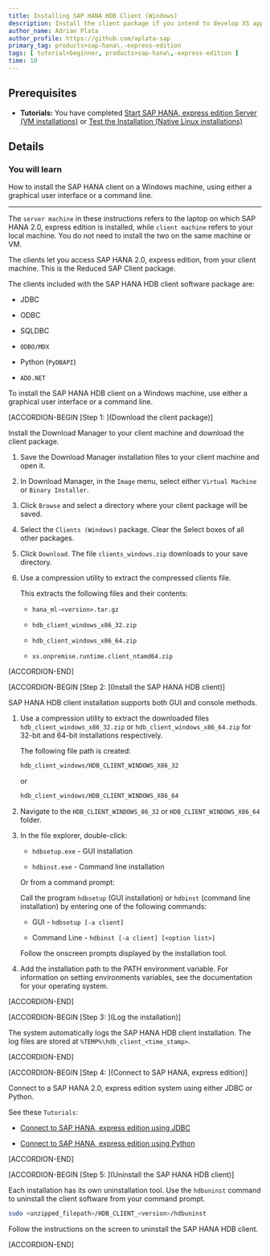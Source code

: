 ```yaml
---
title: Installing SAP HANA HDB Client (Windows)
description: Install the client package if you intend to develop XS applications on a machine that will not have a local SAP HANA 2.0, express edition installation.
author_name: Adrian Plata
author_profile: https://github.com/aplata-sap
primary_tag: products>sap-hana\,-express-edition
tags: [ tutorial>beginner, products>sap-hana\,-express-edition ]
time: 10
---
```


<!-- loio45dafcf13cb6489cb25149a2a62a442e -->

## Prerequisites
 - **Tutorials:** You have completed [Start SAP HANA, express edition Server (VM installations)](http://developers.sap.com/tutorials/hxe-ua-getting-started-vm.html) or [Test the Installation (Native Linux installations)](http://developers.sap.com/tutorials/hxe-ua-test-binary.html)

## Details
### You will learn
How to install the SAP HANA client on a Windows machine, using either a graphical user interface or a command line.

---

The `server machine` in these instructions refers to the laptop on which SAP HANA 2.0, express edition is installed, while `client machine` refers to your local machine. You do not need to install the two on the same machine or VM.

The clients let you access SAP HANA 2.0, express edition, from your client machine. This is the Reduced SAP Client package.

The clients included with the SAP HANA HDB client software package are:

-   JDBC

-   ODBC

-   SQLDBC

-   `ODBO/MDX`

-   Python (`PyDBAPI`)

-   `ADO.NET`


To install the SAP HANA HDB client on a Windows machine, use either a graphical user interface or a command line.

[ACCORDION-BEGIN [Step 1: ](Download the client package)]

Install the Download Manager to your client machine and download the client package.

1.  Save the Download Manager installation files to your client machine and open it.

2.  In Download Manager, in the `Image` menu, select either `Virtual Machine` or `Binary Installer`.

3.  Click `Browse` and select a directory where your client package will be saved.

4.  Select the `Clients (Windows)` package. Clear the Select boxes of all other packages.

5.  Click `Download`. The file `clients_windows.zip` downloads to your save directory.

6.  Use a compression utility to extract the compressed clients file.

    This extracts the following files and their contents:

    -   `hana_ml-<version>.tar.gz`

    -   `hdb_client_windows_x86_32.zip`

    -   `hdb_client_windows_x86_64.zip`

    -   `xs.onpremise.runtime.client_ntamd64.zip`


[ACCORDION-END]

[ACCORDION-BEGIN [Step 2: ](Install the SAP HANA HDB client)]

SAP HANA HDB client installation supports both GUI and console methods.

1.  Use a compression utility to extract the downloaded files `hdb_client_windows_x86_32.zip` or `hdb_client_windows_x86_64.zip` for 32-bit and 64-bit installations respectively.

    The following file path is created:

    ```bash
    hdb_client_windows/HDB_CLIENT_WINDOWS_X86_32
    ```

    or

    ```bash
    hdb_client_windows/HDB_CLIENT_WINDOWS_X86_64
    ```

2.  Navigate to the `HDB_CLIENT_WINDOWS_86_32` or `HDB_CLIENT_WINDOWS_X86_64` folder.

3.  In the file explorer, double-click:

    -   `hdbsetup.exe` - GUI installation

    -   `hdbinst.exe` - Command line installation

    Or from a command prompt:

    Call the program `hdbsetup` (GUI installation) or `hdbinst` (command line installation) by entering one of the following commands:

    -   GUI - `hdbsetup [-a client]`

    -   Command Line - `hdbinst [-a client] [<option list>]`

    Follow the onscreen prompts displayed by the installation tool.

4.  Add the installation path to the PATH environment variable. For information on setting environments variables, see the documentation for your operating system.


[ACCORDION-END]

[ACCORDION-BEGIN [Step 3: ](Log the installation)]

The system automatically logs the SAP HANA HDB client installation. The log files are stored at `%TEMP%\hdb_client_<time_stamp>`.

[ACCORDION-END]

[ACCORDION-BEGIN [Step 4: ](Connect to SAP HANA, express edition)]

Connect to a SAP HANA 2.0, express edition system using either JDBC or Python.

See these `Tutorials`:

-   [Connect to SAP HANA, express edition using JDBC](http://developers.sap.com/tutorials/hxe-connect-hxe-using-jdbc.html)

-   [Connect to SAP HANA, express edition using Python](http://developers.sap.com/tutorials/hxe-python-connection.html)


[ACCORDION-END]

[ACCORDION-BEGIN [Step 5: ](Uninstall the SAP HANA HDB client)]

Each installation has its own uninstallation tool. Use the `hdbuninst` command to uninstall the client software from your command prompt.

```bash
sudo <unzipped_filepath>/HDB_CLIENT_<version>/hdbuninst
```

Follow the instructions on the screen to uninstall the SAP HANA HDB client.

[ACCORDION-END]
